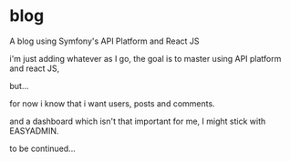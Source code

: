 # blog
A blog using Symfony's API Platform and React JS


i'm just adding whatever as I go, the goal is to master using API platform and react JS,


but...


for now i know that i want users, posts and comments.

and a dashboard which isn't that important for me, I might stick with EASYADMIN.

to be continued...
